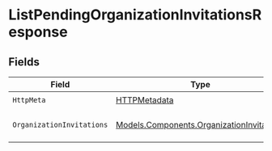 # ListPendingOrganizationInvitationsResponse


## Fields

| Field                                                                                           | Type                                                                                            | Required                                                                                        | Description                                                                                     |
| ----------------------------------------------------------------------------------------------- | ----------------------------------------------------------------------------------------------- | ----------------------------------------------------------------------------------------------- | ----------------------------------------------------------------------------------------------- |
| `HttpMeta`                                                                                      | [HTTPMetadata](../../Models/Components/HTTPMetadata.md)                                         | :heavy_check_mark:                                                                              | N/A                                                                                             |
| `OrganizationInvitations`                                                                       | [Models.Components.OrganizationInvitations](../../Models/Components/OrganizationInvitations.md) | :heavy_minus_sign:                                                                              | A list of organization invitations                                                              |